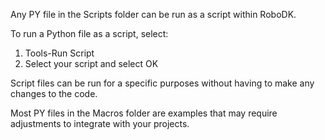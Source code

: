 Any PY file in the Scripts folder can be run as a script within RoboDK. 

To run a Python file as a script, select:

 1. Tools-Run Script
 2. Select your script and select OK

Script files can be run for a specific purposes without having to make any changes to the code.
 
Most PY files in the Macros folder are examples that may require adjustments to integrate with your projects.
